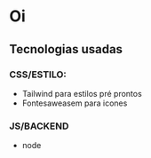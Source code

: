 # Oi

## Tecnologias usadas
### CSS/ESTILO:
- Tailwind para estilos pré prontos
- Fontesaweasem para icones

### JS/BACKEND
  - node
